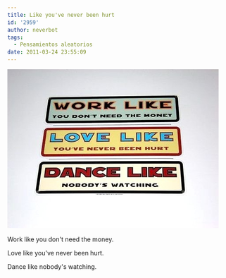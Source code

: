 ```yaml
---
title: Like you've never been hurt
id: '2959'
author: neverbot
tags:
  - Pensamientos aleatorios
date: 2011-03-24 23:55:09
---
```


![201103242354.jpg](./like-youve-never-been-hurt/201103242354.jpg)

Work like you don't need the money.

Love like you've never been hurt.

Dance like nobody's watching.